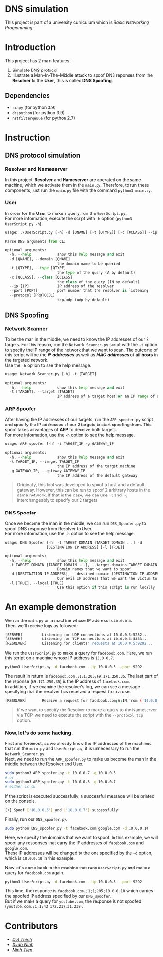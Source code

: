 # DNS simulation
This project is part of a university curriculum which is *Basic Networking Programming*.  

# Introduction
This project has 2 main features.  
1. Simulate DNS protocol  
2. Illustrate a Man-In-The-Middle attack to spoof DNS reponses from the **Resolver** to the **User**, this is called **DNS Spoofing**.

## Dependencies
- `scapy` (for python 3.9)
- `dnspython` (for python 3.9)
- `netfilterqeuue` (for python 2.7)

# Instruction
## DNS protocol simulation
### Resolver and Nameserver
In this project, **Resolver** and **Nameserver** are operated on the same machine, which we activate them in the `main.py`. Therefore, to run these components, just run the `main.py` file with the command `python3 main.py`.  
### User
In order for the **User** to make a query, run the `UserScript.py`.  
For more information, execute the script with `-h` option (`python3 UserScript.py -h`).  
```python
usage: .\UserScript.py [-h] -d [QNAME] [-t [QTYPE]] [-c [QCLASS]] --ip [IP] --port [PORT] [--protocol [PROTOCOL]]

Parse DNS arguments from CLI

optional arguments:
  -h, --help            show this help message and exit
  -d [QNAME], --domain [QNAME]
                        the domain name to be queried
  -t [QTYPE], --type [QTYPE]
                        the type of the query (A by default)
  -c [QCLASS], --class [QCLASS]
                        the class of the query (IN by default)
  --ip [IP]             IP address of the resolver
  --port [PORT]         port number that the resolver is listening
  --protocol [PROTOCOL]
                        tcp/udp (udp by default)
```

## DNS Spoofing
### Network Scanner
To be the man in the middle, we need to know the IP addresses of our 2 targets. For this reason, run the `Network_Scanner.py` script with the `-t` option to specify the IP range of the network that we want to scan. The outcome of this script will be the ***IP addresses*** as well as ***MAC addresses*** of **all hosts** in the targeted network.  
Use the `-h` option to see the help message.
```python
usage: Network_Scanner.py [-h] -t [TARGET]

optional arguments:
  -h, --help            show this help message and exit
  -t [TARGET], --target [TARGET]
                        IP address of a target host or an IP range of a target network
```
### ARP Spoofer
After having the IP addresses of our targets, run the `ARP_spoofer.py` script and specify the IP addresses of our 2 targets to start spoofing them. This spoof takes advantages of **ARP** to deceive both targets.  
For more information, use the `-h` option to see the help message.
```python
usage: ARP spoofer [-h] -t TARGET_IP -g GATEWAY_IP

optional arguments:
  -h, --help            show this help message and exit
  -t TARGET_IP, --target TARGET_IP
                        the IP address of the target machine
  -g GATEWAY_IP, --gateway GATEWAY_IP
                        the IP address of the default gateway
```  
> Originally, this tool was developed to spoof a host and a default gateway. However, this can be run to spoof 2 arbitrary hosts in the same network. If that is the case, we can use `-t` and `-g` interchangeably to specify our 2 targets.  

### DNS Spoofer
Once we become the man in the middle, we can run `DNS_Spoofer.py` to spoof DNS response from Resolver to User.  
For more information, use the `-h` option to see the help message.
```python
usage: DNS Spoofer [-h] -t TARGET DOMAIN [TARGET DOMAIN ...] -d
                   [DESTINATION IP ADDRESS] [-l [TRUE]]

optional arguments:
  -h, --help            show this help message and exit
  -t TARGET DOMAIN [TARGET DOMAIN ...], --target-domains TARGET DOMAIN [TARGET DOMAIN ...]
                        Domain names that we want to spoof
  -d [DESTINATION IP ADDRESS], --destined-domain [DESTINATION IP ADDRESS]
                        Our evil IP address that we want the victim to reach
  -l [TRUE], --local [TRUE]
                        Use this option if this script is run locally
```  
# An example demonstration
We run the `main.py` on a machine whose IP address is `10.0.0.5`.  
Then, we'll receive logs as followed:
```bash
[SERVER]         Listening for UDP connections at 10.0.0.5:5252...
[SERVER]         Listening for TCP connections at 10.0.0.5:5353...
[RESOLVER]       Listening for clients' requests at 10.0.0.5:9292...
```  
We run the `UserScript.py` to make a query for `facebook.com`. Here, we run this script on a machine whose IP address is `10.0.0.7`.
```bash
python3 UserScript.py -d facebook.com --ip 10.0.0.5 --port 9292
```
The result in return is `facebook.com.;1;1;205;69.171.250.35`. The last part of the reponse (`69.171.250.35`) is the IP address of `facebook.com`.  
In addition, if we examine the resolver's log, we can see a message specifying that the resolver has received a request from a user. 
```bash
[RESOLVER]       Receive a request for facebook.com;A;IN from ('10.0.0.7', 49775) using UDP
```
> If we want to specify the Resolver to make a query to the Nameserver via TCP, we need to execute the script with the `--protocol tcp` option.
### Now, let's do some hacking.  
First and foremost, as we already know the IP addresses of the machines that run the `main.py` and `UserScript.py`, it is unnecessary to run the `Network_Scanner.py`.  
Next, we need to run the `ARP_spoofer.py` to make us become the man in the middle between the Resolver and User.
```bash
sudo python3 ARP_spoofer.py -t 10.0.0.7 -g 10.0.0.5
# or
sudo python3 ARP_spoofer.py -t 10.0.0.5 -g 10.0.0.7
# either is ok
```
If the script is executed successfully, a successful message will be printed on the console.
```bash
[+] Spoof ['10.0.0.5'] and ['10.0.0.7'] successfully!
```

Finally, run our `DNS_spoofer.py`.
```bash
sudo python DNS_spoofer.py -t facebook.com google.com -d 10.0.0.10
```
Here, we specify the domains that we want to spoof. In this example, we will spoof any responses that carry the IP addresses of `facebook.com` and `google.com`.  
These IP addresses will be changed to the one specified by the `-d` option, which is `10.0.0.10` in this example.  
  
Now let's come back to the machine that runs `UserScript.py` and make a query for `facebook.com` again.
```bash
python3 UserScript.py -d facebook.com --ip 10.0.0.5 --port 9292
```

This time, the response is `facebook.com.;1;1;205;10.0.0.10` which carries the spoofed IP address specified by our `DNS_spoofer`.  
But if we make a query for `youtube.com`, the response is not spoofed (`youtube.com.;1;1;43;172.217.31.238`).  

# Contributors
- [*Dat Thinh*](https://github.com/datthinh1801)  
- [*Xuan Ninh*](https://github.com/xuanninh1412)  
- [*Minh Tien*](https://github.com/mt2651)
